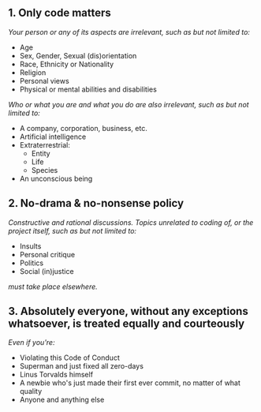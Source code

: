 ## 1. Only code matters
*Your person or any of its aspects are irrelevant, such as but not limited to:*

 - Age
 - Sex, Gender, Sexual (dis)orientation
 - Race, Ethnicity or Nationality
 - Religion
 - Personal views
 - Physical or mental abilities and disabilities

*Who or what you are and what you do are also irrelevant, such as but not limited to:*

 - A company, corporation, business, etc.
 - Artificial intelligence
 - Extraterrestrial:
   - Entity
   - Life
   - Species
- An unconscious being

## 2. No-drama & no-nonsense policy
*Constructive and rational discussions. Topics unrelated to coding of, or the project itself, such as but not limited to:*
 - Insults
 - Personal critique
 - Politics
 - Social (in)justice

*must take place elsewhere.*

## 3. Absolutely everyone, without any exceptions whatsoever, is treated equally and courteously
*Even if you're:*
 - Violating this Code of Conduct
 - Superman and just fixed all zero-days
 - Linus Torvalds himself
 - A newbie who's just made their first ever commit, no matter of what quality
 - Anyone and anything else
 
